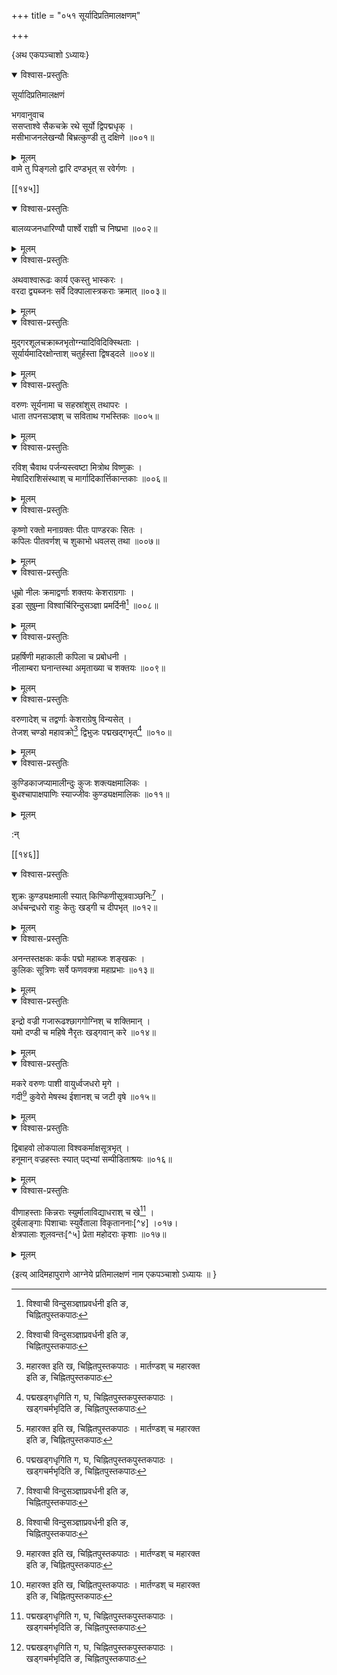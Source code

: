 +++
title = "०५१ सूर्यादिप्रतिमालक्षणम्"

+++

\{अथ एकपञ्चाशो ऽध्यायः\}


<details open><summary>विश्वास-प्रस्तुतिः</summary>

सूर्यादिप्रतिमालक्षणं  
    
भगवानुवाच  
ससप्ताश्वे सैकचक्रे रथे सूर्यो द्विपद्मधृक् ।  
मसीभाजनलेखन्यौ बिभ्रत्कुण्डी तु दक्षिणे ॥००१॥
</details>

<details><summary>मूलम्</summary>

सूर्यादिप्रतिमालक्षणं  
    
भगवानुवाच  
ससप्ताश्वे सैकचक्रे रथे सूर्यो द्विपद्मधृक् ।  
मसीभाजनलेखन्यौ बिभ्रत्कुण्डी तु दक्षिणे ॥००१॥
</details>  
वामे तु पिङ्गलो द्वारि दण्डभृत् स रवेर्गणः ।  
    

[[१४५]]
    

<details open><summary>विश्वास-प्रस्तुतिः</summary>

बालव्यजनधारिण्यौ पार्श्वे राज्ञी च निष्प्रभा   ॥००२॥
</details>

<details><summary>मूलम्</summary>

बालव्यजनधारिण्यौ पार्श्वे राज्ञी च निष्प्रभा   ॥००२॥
</details>  

<details open><summary>विश्वास-प्रस्तुतिः</summary>

अथवाश्वारूढः कार्य एकस्तु भास्करः ।  
वरदा द्व्यब्जनः सर्वे दिक्पालास्त्रकराः क्रमात् ॥००३॥
</details>

<details><summary>मूलम्</summary>

अथवाश्वारूढः कार्य एकस्तु भास्करः ।  
वरदा द्व्यब्जनः सर्वे दिक्पालास्त्रकराः क्रमात् ॥००३॥
</details>  

<details open><summary>विश्वास-प्रस्तुतिः</summary>

मुद्गरशूलचक्राब्जभृतोग्न्यादिविदिक्स्थिताः ।  
सूर्यार्यमादिरक्षोन्ताश् चतुर्हस्ता द्विषड्दले ॥००४॥
</details>

<details><summary>मूलम्</summary>

मुद्गरशूलचक्राब्जभृतोग्न्यादिविदिक्स्थिताः ।  
सूर्यार्यमादिरक्षोन्ताश् चतुर्हस्ता द्विषड्दले ॥००४॥
</details>  

<details open><summary>विश्वास-प्रस्तुतिः</summary>

वरुणः सूर्यनामा च सहस्रांशुस् तथापरः   ।  
धाता तपनसञ्ज्ञश् च सविताथ गभस्तिकः ॥००५॥
</details>

<details><summary>मूलम्</summary>

वरुणः सूर्यनामा च सहस्रांशुस् तथापरः   ।  
धाता तपनसञ्ज्ञश् च सविताथ गभस्तिकः ॥००५॥
</details>  

<details open><summary>विश्वास-प्रस्तुतिः</summary>

रविश् चैवाथ पर्जन्यस्त्वष्टा मित्रोथ विष्णुकः   ।  
मेषादिराशिसंस्थाश् च मार्गादिकार्त्तिकान्तकाः   ॥००६॥
</details>

<details><summary>मूलम्</summary>

रविश् चैवाथ पर्जन्यस्त्वष्टा मित्रोथ विष्णुकः   ।  
मेषादिराशिसंस्थाश् च मार्गादिकार्त्तिकान्तकाः   ॥००६॥
</details>  

<details open><summary>विश्वास-प्रस्तुतिः</summary>

कृष्णो रक्तो मनाग्रक्तः पीतः पाण्डरकः सितः   ।  
कपिलः पीतवर्णश् च शुकाभो धवलस् तथा ॥००७॥
</details>

<details><summary>मूलम्</summary>

कृष्णो रक्तो मनाग्रक्तः पीतः पाण्डरकः सितः   ।  
कपिलः पीतवर्णश् च शुकाभो धवलस् तथा ॥००७॥
</details>  

<details open><summary>विश्वास-प्रस्तुतिः</summary>

धूम्रो नीलः क्रमाद्वर्णाः शक्तयः केशराग्रगाः   ।  
इडा सुषुम्ना विश्वार्चिरिन्दुसञ्ज्ञा प्रमर्दिनी[^१]   ॥००८॥
</details>

<details><summary>मूलम्</summary>

धूम्रो नीलः क्रमाद्वर्णाः शक्तयः केशराग्रगाः   ।  
इडा सुषुम्ना विश्वार्चिरिन्दुसञ्ज्ञा प्रमर्दिनी[^१]   ॥००८॥
</details>  

<details open><summary>विश्वास-प्रस्तुतिः</summary>

प्रहर्षिणी महाकाली कपिला च प्रबोधनी ।  
नीलाम्बरा घनान्तस्था अमृताख्या च शक्तयः   ॥००९॥
</details>

<details><summary>मूलम्</summary>

प्रहर्षिणी महाकाली कपिला च प्रबोधनी ।  
नीलाम्बरा घनान्तस्था अमृताख्या च शक्तयः   ॥००९॥
</details>  

<details open><summary>विश्वास-प्रस्तुतिः</summary>

वरुणादेश् च तद्वर्णाः केशराग्रेषु विन्यसेत् ।  
तेजश् चण्डो महावक्रो[^२] द्विभुजः पद्मखद्गभृत्[^३]   ॥०१०॥
</details>

<details><summary>मूलम्</summary>

वरुणादेश् च तद्वर्णाः केशराग्रेषु विन्यसेत् ।  
तेजश् चण्डो महावक्रो[^२] द्विभुजः पद्मखद्गभृत्[^३]   ॥०१०॥
</details>  

<details open><summary>विश्वास-प्रस्तुतिः</summary>

कुण्डिकाजप्यामालीन्दुः कुजः शक्त्यक्षमालिकः   ।  
बुधश्चापाक्षपाणिः स्याज्जीवः कुण्ड्यक्षमालिकः   ॥०११॥
</details>

<details><summary>मूलम्</summary>

कुण्डिकाजप्यामालीन्दुः कुजः शक्त्यक्षमालिकः   ।  
बुधश्चापाक्षपाणिः स्याज्जीवः कुण्ड्यक्षमालिकः   ॥०११॥
</details>  
    
:न्  
    
[^१]: विश्वाची विन्दुसञ्ज्ञाप्रवर्धनी इति ङ,  
चिह्नितपुस्तकपाठः  
    
[^२]: महारक्त इति ख, चिह्नितपुस्तकपाठः । मार्तण्डश् च महारक्त  
इति ङ, चिह्नितपुस्तकपाठः  
    
[^३]: पद्मखड्गधृगिति ग, घ, चिह्नितपुस्तकपुस्तकपाठः ।  
खड्गचर्मभृदिति ङ, चिह्नितपुस्तकपाठः  

[[१४६]]
    

<details open><summary>विश्वास-प्रस्तुतिः</summary>

शुक्रः कुण्ड्यक्षमाली स्यात् किण्किणीसूत्रवाञ्छनिः[^१]   ।  
अर्धचन्द्रधरो राहुः केतुः खड्गी च दीपभृत्   ॥०१२॥
</details>

<details><summary>मूलम्</summary>

शुक्रः कुण्ड्यक्षमाली स्यात् किण्किणीसूत्रवाञ्छनिः[^१]   ।  
अर्धचन्द्रधरो राहुः केतुः खड्गी च दीपभृत्   ॥०१२॥
</details>  

<details open><summary>विश्वास-प्रस्तुतिः</summary>

अनन्तस्तक्षकः कर्कः पद्मो महाब्जः शङ्खकः   ।  
कुलिकः सूत्रिणः सर्वे फणवक्त्रा महाप्रभाः   ॥०१३॥
</details>

<details><summary>मूलम्</summary>

अनन्तस्तक्षकः कर्कः पद्मो महाब्जः शङ्खकः   ।  
कुलिकः सूत्रिणः सर्वे फणवक्त्रा महाप्रभाः   ॥०१३॥
</details>  

<details open><summary>विश्वास-प्रस्तुतिः</summary>

इन्द्रो वज्री गजारूढश्छागगोग्निश् च शक्तिमान् ।  
यमो दण्डी च महिषे नैरृतः खड्गवान् करे   ॥०१४॥
</details>

<details><summary>मूलम्</summary>

इन्द्रो वज्री गजारूढश्छागगोग्निश् च शक्तिमान् ।  
यमो दण्डी च महिषे नैरृतः खड्गवान् करे   ॥०१४॥
</details>  

<details open><summary>विश्वास-प्रस्तुतिः</summary>

मकरे वरुणः पाशी वायुर्ध्वजधरो मृगे ।  
गदी[^२] कुवेरो मेषस्थ ईशानश् च जटी वृषे   ॥०१५॥
</details>

<details><summary>मूलम्</summary>

मकरे वरुणः पाशी वायुर्ध्वजधरो मृगे ।  
गदी[^२] कुवेरो मेषस्थ ईशानश् च जटी वृषे   ॥०१५॥
</details>  

<details open><summary>विश्वास-प्रस्तुतिः</summary>

द्विबाहवो लोकपाला विश्वकर्माक्षसूत्रभृत् ।  
हनूमान् वज्रहस्तः स्यात् पद्भ्यां सम्पीडिताश्रयः   ॥०१६॥
</details>

<details><summary>मूलम्</summary>

द्विबाहवो लोकपाला विश्वकर्माक्षसूत्रभृत् ।  
हनूमान् वज्रहस्तः स्यात् पद्भ्यां सम्पीडिताश्रयः   ॥०१६॥
</details>  

<details open><summary>विश्वास-प्रस्तुतिः</summary>

वीणाहस्ताः किन्नराः स्युर्मालाविद्याधराश् च खे[^३]   ।  
दुर्बलाङ्गाः पिशाचाः स्युर्वेताला विकृताननाः[^४]   ।०१७।  
क्षेत्रपालाः शूलवन्तः[^५] प्रेता महोदराः कृशाः   ॥०१७॥
</details>

<details><summary>मूलम्</summary>

वीणाहस्ताः किन्नराः स्युर्मालाविद्याधराश् च खे[^३]   ।  
दुर्बलाङ्गाः पिशाचाः स्युर्वेताला विकृताननाः[^४]   ।०१७।  
क्षेत्रपालाः शूलवन्तः[^५] प्रेता महोदराः कृशाः   ॥०१७॥
</details>  
    
\{इत्य् आदिमहापुराणे आग्नेये प्रतिमालक्षणं नाम एकपञ्चाशो ऽध्यायः ॥  }
    